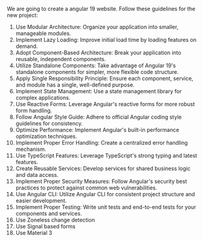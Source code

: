 We are going to create a angular 19 website.  Follow these guidelines for the new project:

1. Use Modular Architecture: Organize your application into smaller, manageable modules.
2. Implement Lazy Loading: Improve initial load time by loading features on demand.
3. Adopt Component-Based Architecture: Break your application into reusable, independent components.
4. Utilize Standalone Components: Take advantage of Angular 19's standalone components for simpler, more flexible code structure.
5. Apply Single Responsibility Principle: Ensure each component, service, and module has a single, well-defined purpose.
6. Implement State Management: Use a state management library for complex applications.
7. Use Reactive Forms: Leverage Angular's reactive forms for more robust form handling.
8. Follow Angular Style Guide: Adhere to official Angular coding style guidelines for consistency.
9. Optimize Performance: Implement Angular's built-in performance optimization techniques.
10. Implement Proper Error Handling: Create a centralized error handling mechanism.
11. Use TypeScript Features: Leverage TypeScript's strong typing and latest features.
12. Create Reusable Services: Develop services for shared business logic and data access.
13. Implement Proper Security Measures: Follow Angular's security best practices to protect against common web vulnerabilities.
14. Use Angular CLI: Utilize Angular CLI for consistent project structure and easier development.
15. Implement Proper Testing: Write unit tests and end-to-end tests for your components and services.
16. Use Zoneless change detection
17. Use Signal based forms
18. Use Material 3
